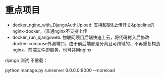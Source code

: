 # 重点项目
- docker_nginx_with_DjangoAuthUpload: 支持超管&上传开关&pipeline的nginx-docker，(普通nginx不支持上传
- docker_run_djangoweb: 物联网项目后端快速上云，将代码拷入后修改docker-compose外漏端口，由于前后端都是分离且可跨域的，不再重复构造nginx，前端文件即服务，也可共用nginx



django 测试 不重载：

python manage.py runserver 0.0.0.0:8000  --noreload